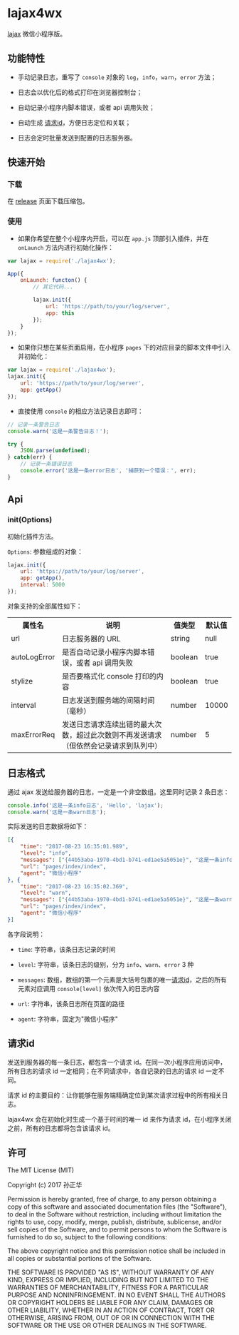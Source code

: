 # lajax4wx
[lajax](https://github.com/eshengsky/lajax) 微信小程序版。

## 功能特性

* 手动记录日志，重写了 `console` 对象的 `log`，`info`，`warn`，`error` 方法；

* 日志会以优化后的格式打印在浏览器控制台；

* 自动记录小程序内脚本错误，或者 api 调用失败；

* 自动生成 [请求id](#请求id)，方便日志定位和关联；

* 日志会定时批量发送到配置的日志服务器。

## 快速开始

### 下载

在 [release](https://github.com/eshengsky/lajax4wx/releases) 页面下载压缩包。

### 使用

* 如果你希望在整个小程序内开启，可以在 `app.js` 顶部引入插件，并在 `onLaunch` 方法内进行初始化操作：
```js
var lajax = require('./lajax4wx');

App({
    onLaunch: functon() {
        // 其它代码...

        lajax.init({
            url: 'https://path/to/your/log/server',
            app: this
        });
    }
});
```

* 如果你只想在某些页面启用，在小程序 `pages` 下的对应目录的脚本文件中引入并初始化：
```js
var lajax = require('./lajax4wx');
lajax.init({
    url: 'https://path/to/your/log/server',
    app: getApp()
});
```

* 直接使用 `console` 的相应方法记录日志即可：
```js
// 记录一条警告日志
console.warn('这是一条警告日志！');

try {
    JSON.parse(undefined);
} catch(err) {
    // 记录一条错误日志
    console.error('这是一条error日志', '捕获到一个错误：', err);
}
```

## Api

### init(Options)

初始化插件方法。

`Options`: 参数组成的对象：

```js
lajax.init({
    url: 'https://path/to/your/log/server',
    app: getApp(),
    interval: 5000
});
```

对象支持的全部属性如下：

<table>
    <tr>
        <th>属性名</th>
        <th>说明</th>
        <th>值类型</th>
        <th>默认值</th>
    </tr>
    <tr>
        <td>url</td>
        <td>日志服务器的 URL</td>
        <td>string</td>
        <td>null</td>
    </tr>
    <tr>
        <td>autoLogError</td>
        <td>是否自动记录小程序内脚本错误，或者 api 调用失败</td>
        <td>boolean</td>
        <td>true</td>
    </tr>
    <tr>
        <td>stylize</td>
        <td>是否要格式化 console 打印的内容</td>
        <td>boolean</td>
        <td>true</td>
    </tr>
    <tr>
        <td>interval</td>
        <td>日志发送到服务端的间隔时间（毫秒）</td>
        <td>number</td>
        <td>10000</td>
    </tr>
    <tr>
        <td>maxErrorReq</td>
        <td>发送日志请求连续出错的最大次数，超过此次数则不再发送请求（但依然会记录请求到队列中）</td>
        <td>number</td>
        <td>5</td>
    </tr>
</table>

## 日志格式

通过 ajax 发送给服务器的日志，一定是一个非空数组。这里同时记录 2 条日志：

```js
console.info('这是一条info日志', 'Hello', 'lajax');
console.warn('这是一条warn日志');
```

实际发送的日志数据将如下：

```json
[{ 
    "time": "2017-08-23 16:35:01.989", 
    "level": "info", 
    "messages": ["{44b53aba-1970-4bd1-b741-ed1ae5a5051e}", "这是一条info日志", "Hello", "lajax"], 
    "url": "pages/index/index", 
    "agent": "微信小程序" 
}, { 
    "time": "2017-08-23 16:35:02.369", 
    "level": "warn", 
    "messages": ["{44b53aba-1970-4bd1-b741-ed1ae5a5051e}", "这是一条warn日志"], 
    "url": "pages/index/index", 
    "agent": "微信小程序" 
}]
```

各字段说明：

* `time`: 字符串，该条日志记录的时间

* `level`: 字符串，该条日志的级别，分为 `info`、`warn`、`error` 3 种

* `messages`: 数组，数组的第一个元素是大括号包裹的唯一[请求id](#请求id)，之后的所有元素对应调用 `console[level]` 依次传入的日志内容

* `url`: 字符串，该条日志所在页面的路径

* `agent`: 字符串，固定为"微信小程序"

## 请求id

发送到服务器的每一条日志，都包含一个请求 id。在同一次小程序应用访问中，所有日志的请求 id 一定相同；在不同请求中，各自记录的日志的请求 id 一定不同。

请求 id 的主要目的：让你能够在服务端精确定位到某次请求过程中的所有相关日志。

lajax4wx 会在初始化时生成一个基于时间的唯一 id 来作为请求 id，在小程序关闭之前，所有的日志都将包含该请求 id。

## 许可
The MIT License (MIT)

Copyright (c) 2017 孙正华

Permission is hereby granted, free of charge, to any person obtaining a copy of this software and associated documentation files (the "Software"), to deal in the Software without restriction, including without limitation the rights to use, copy, modify, merge, publish, distribute, sublicense, and/or sell copies of the Software, and to permit persons to whom the Software is furnished to do so, subject to the following conditions:

The above copyright notice and this permission notice shall be included in all copies or substantial portions of the Software.

THE SOFTWARE IS PROVIDED "AS IS", WITHOUT WARRANTY OF ANY KIND, EXPRESS OR IMPLIED, INCLUDING BUT NOT LIMITED TO THE WARRANTIES OF MERCHANTABILITY, FITNESS FOR A PARTICULAR PURPOSE AND NONINFRINGEMENT. IN NO EVENT SHALL THE AUTHORS OR COPYRIGHT HOLDERS BE LIABLE FOR ANY CLAIM, DAMAGES OR OTHER LIABILITY, WHETHER IN AN ACTION OF CONTRACT, TORT OR OTHERWISE, ARISING FROM, OUT OF OR IN CONNECTION WITH THE SOFTWARE OR THE USE OR OTHER DEALINGS IN THE SOFTWARE.
